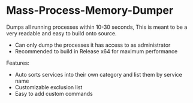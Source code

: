 # Mass-Process-Memory-Dumper
Dumps all running processes within 10-30 seconds, This is meant to be a very readable and easy to build onto source.
 - Can only dump the processes it has access to as administrator
 - Recommended to build in Release x64 for maximum performance

Features:
- Auto sorts services into their own category and list them by service name
- Customizable exclusion list
- Easy to add custom commands
